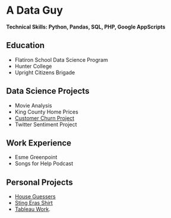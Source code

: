
# A Data Guy

**Technical Skills: Python, Pandas, SQL, PHP, Google AppScripts**

## Education

*  Flatiron School Data Science Program
*  Hunter College
*  Upright Citizens Brigade

## Data Science Projects

*  Movie Analysis
*  King County Home Prices
*  [Customer Churn Project](https://github.com/seanisthegood/Customer_Churn_Project)
*  Twitter Sentiment Project

## Work Experience

* Esme Greenpoint
* Songs for Help Podcast

## Personal Projects

* [House Guessers](https://www.instagram.com/houseguessers/?hl=en)
* [Sting Eras Shirt](https://stingshirt.com/)
* [Tableau Work](https://public.tableau.com/shared/KS2TBTYK3?:display_count=n&:origin=viz_share_li).
